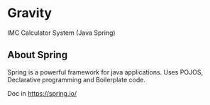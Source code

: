 # Gravity
IMC Calculator System (Java Spring)

## About Spring

Spring is a powerful framework for java applications.
Uses POJOS, Declarative programming and Boilerplate code.

Doc in https://spring.io/
